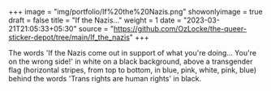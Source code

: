 +++
image = "img/portfolio/If%20the%20Nazis.png"
showonlyimage = true
draft = false
title = "If the Nazis..."
weight = 1
date = "2023-03-21T21:05:33+05:30"
source = "https://github.com/OzLocke/the-queer-sticker-depot/tree/main/If_the_nazis"
+++

<!--more-->

The words 'If the Nazis come out in support of what you're doing... You're on the wrong side!' in white on a black background, above a transgender flag (horizontal stripes, from top to bottom, in blue, pink, white, pink, blue) behind the words 'Trans rights are human rights' in black.
